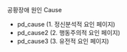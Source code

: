 공황장애 원인
Cause
- pd_cause (1. 정신분석적 요인 페이지)
- pd_cause2 (2. 행동주의적 요인 페이지)
- pd_cause3 (3. 유전적 요인 페이지)
